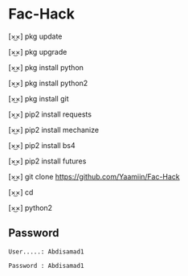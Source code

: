 # Fac-Hack

[×͜×] pkg update

[×͜×] pkg upgrade

[×͜×] pkg install python

[×͜×] pkg install python2

[×͜×] pkg install git

[×͜×] pip2 install requests

[×͜×] pip2 install mechanize

[×͜×] pip2 install bs4

[×͜×] pip2 install futures

[×͜×] git clone https://github.com/Yaamiin/Fac-Hack

[×͜×] cd

[×͜×] python2

## Password
    User.....: Abdisamad1

    Password : Abdisamad1
